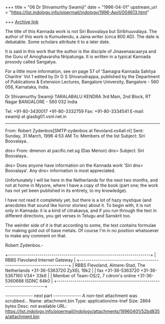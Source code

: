+++
title = "06 Dr Shivamurthy Swamiji"
date = "1996-04-01"
upstream_url = "https://list.indology.info/pipermail/indology/1996-April/004613.html"

+++
[Archive link](https://list.indology.info/pipermail/indology/1996-April/004613.html)


The title of this Kannada work is not Siri Boovalaya but Siribhuuvalaya. The author of this work is Kumudendu, a Jaina writer (circa 800 AD).  The date is debatable.  Some scholars attribute it to a later date. 

It is said in this work that the author is the disciple of Jinasenaacaarya and the Guru of Amoghavarsha Nripatunga.  It is written in a typical Kannada prosody called Sangatya.   

For a little more information, see on page 57 of  'Samagra Kannada Sahitya Charitre' Vol 1 edited by Dr G S Shivarudrappa, published by the Department of Publications & Extension Lectures, Bangalore University, Bangalore - 560 056, Karnataka, India.

Dr Shivamurthy Swamiji
TARALABALU KENDRA
3rd Main, 2nd Block, RT Nagar
BANGALORE - 560 032 
India

Tel:  +91-80-3430017
       +91-80-3332759
Fax: +91-80-3334541
E-mail: swamiji at giasbg01.vsnl.net.in




----------
From: 	Robert Zydenbos[SMTP:zydenbos at flevoland.xs4all.nl]
Sent: 	Sunday, 31 March, 1996 4:53 AM
To: 	Members of the list
Subject: 	Siri Boovalaya..


 dns> From: dmenon at pacific.net.sg (Das Menon)
 dns> Subject: Siri Boovalaya..

 dns> Does anyone have information on the Kannada work 'Siri
 dns> Boovalaya'. Any
 dns> information is most appreciated.

Unfortunately I will be here in the Netherlands for the next two months, and
not at home in Mysore, where I have a copy of the book (part one; the work has
not yet been published in its entirety, to my knowledge).

I have not read it completely yet, but there is a lot of hazy mystique (and
anecdotes that sound like horror stories) about it. To begin with, it is not
only in Kannada: it is a kind of citrakavya, and if you run through the text in
different directions, you get verses in Telugu and Sanskrit too.

The weirder side of it is that according to some, the text contains formulae
for making gold out of base metals. Of course I'm in no position whatsoever to
make any comment on that.

Robert Zydenbos.-

+------------------------------------------------------------------------+
|                      RBBS Flevoland Internet Gateway                   |
+------------------------------------------------------------------------+
| RBBS Flevoland, Almere-Stad, The Netherlands +31-36-5363720 ZyXEL 19k2 |
| fax +31-36-5363720                           +31-36-5367160 V34+  33k6 |
| Member of Team-OS/2, 7 cdrom's online        +31-36-5360688 ISDNC 64k0 |
+------------------------------------------------------------------------+



-------------- next part --------------
A non-text attachment was scrubbed...
Name: attachment.bin
Type: application/ms-tnef
Size: 2864 bytes
Desc: not available
URL: <https://list.indology.info/pipermail/indology/attachments/19960401/52bd835a/attachment.bin>

